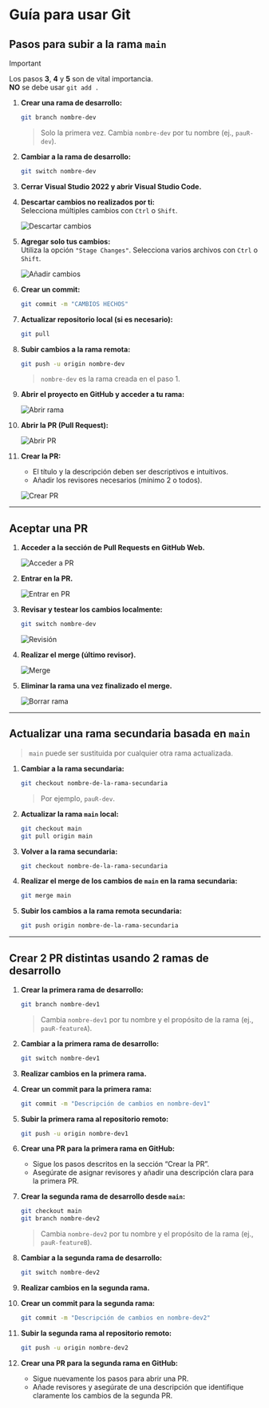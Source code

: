 # Guía para usar Git

## Pasos para subir a la rama `main`

> [!IMPORTANT]
> Los pasos **3**, **4** y **5** son de vital importancia.  
> **NO** se debe usar `git add .`

1. **Crear una rama de desarrollo:**

   ```bash
   git branch nombre-dev
   ```

   > Solo la primera vez. Cambia `nombre-dev` por tu nombre (ej., `pauR-dev`).

2. **Cambiar a la rama de desarrollo:**

   ```bash
   git switch nombre-dev
   ```

3. **Cerrar Visual Studio 2022 y abrir Visual Studio Code.**

4. **Descartar cambios no realizados por ti:**  
   Selecciona múltiples cambios con `Ctrl` o `Shift`.

   ![Descartar cambios](../img/git_discart.png)

5. **Agregar solo tus cambios:**  
   Utiliza la opción `"Stage Changes"`. Selecciona varios archivos con `Ctrl` o `Shift`.

   ![Añadir cambios](../img/git_stage.png)

6. **Crear un commit:**

   ```bash
   git commit -m "CAMBIOS HECHOS"
   ```

7. **Actualizar repositorio local (si es necesario):**

   ```bash
   git pull
   ```

8. **Subir cambios a la rama remota:**

   ```bash
   git push -u origin nombre-dev
   ```

   > `nombre-dev` es la rama creada en el paso 1.

9. **Abrir el proyecto en GitHub y acceder a tu rama:**

   ![Abrir rama](../img/git_branch.png)

10. **Abrir la PR (Pull Request):**

    ![Abrir PR](../img/git_openpr.png)

11. **Crear la PR:**

    - El título y la descripción deben ser descriptivos e intuitivos.
    - Añadir los revisores necesarios (mínimo 2 o todos).

    ![Crear PR](../img/git_createpr.png)

---

## Aceptar una PR

1. **Acceder a la sección de Pull Requests en GitHub Web.**

   ![Acceder a PR](../img/git_pr.png)

2. **Entrar en la PR.**

   ![Entrar en PR](../img/git_prenter.png)

3. **Revisar y testear los cambios localmente:**

   ```bash
   git switch nombre-dev
   ```

   ![Revisión](../img/git_sumbitreview.png)

4. **Realizar el merge (último revisor).**

   ![Merge](../img/git_merge.png)

5. **Eliminar la rama una vez finalizado el merge.**

   ![Borrar rama](../img/git_deletebranch.png)

---

## Actualizar una rama secundaria basada en `main`

> `main` puede ser sustituida por cualquier otra rama actualizada.

1. **Cambiar a la rama secundaria:**

   ```bash
   git checkout nombre-de-la-rama-secundaria
   ```

   > Por ejemplo, `pauR-dev`.

2. **Actualizar la rama `main` local:**

   ```bash
   git checkout main
   git pull origin main
   ```

3. **Volver a la rama secundaria:**

   ```bash
   git checkout nombre-de-la-rama-secundaria
   ```

4. **Realizar el merge de los cambios de `main` en la rama secundaria:**

   ```bash
   git merge main
   ```

5. **Subir los cambios a la rama remota secundaria:**
   ```bash
   git push origin nombre-de-la-rama-secundaria
   ```

---

## Crear 2 PR distintas usando 2 ramas de desarrollo

1. **Crear la primera rama de desarrollo:**

   ```bash
   git branch nombre-dev1
   ```

   > Cambia `nombre-dev1` por tu nombre y el propósito de la rama (ej., `pauR-featureA`).

2. **Cambiar a la primera rama de desarrollo:**

   ```bash
   git switch nombre-dev1
   ```

3. **Realizar cambios en la primera rama.**

4. **Crear un commit para la primera rama:**

   ```bash
   git commit -m "Descripción de cambios en nombre-dev1"
   ```

5. **Subir la primera rama al repositorio remoto:**

   ```bash
   git push -u origin nombre-dev1
   ```

6. **Crear una PR para la primera rama en GitHub:**

   - Sigue los pasos descritos en la sección “Crear la PR”.
   - Asegúrate de asignar revisores y añadir una descripción clara para la primera PR.

7. **Crear la segunda rama de desarrollo desde `main`:**

   ```bash
   git checkout main
   git branch nombre-dev2
   ```

   > Cambia `nombre-dev2` por tu nombre y el propósito de la rama (ej., `pauR-featureB`).

8. **Cambiar a la segunda rama de desarrollo:**

   ```bash
   git switch nombre-dev2
   ```

9. **Realizar cambios en la segunda rama.**

10. **Crear un commit para la segunda rama:**

    ```bash
    git commit -m "Descripción de cambios en nombre-dev2"
    ```

11. **Subir la segunda rama al repositorio remoto:**

    ```bash
    git push -u origin nombre-dev2
    ```

12. **Crear una PR para la segunda rama en GitHub:**

    - Sigue nuevamente los pasos para abrir una PR.
    - Añade revisores y asegúrate de una descripción que identifique claramente los cambios de la segunda PR.